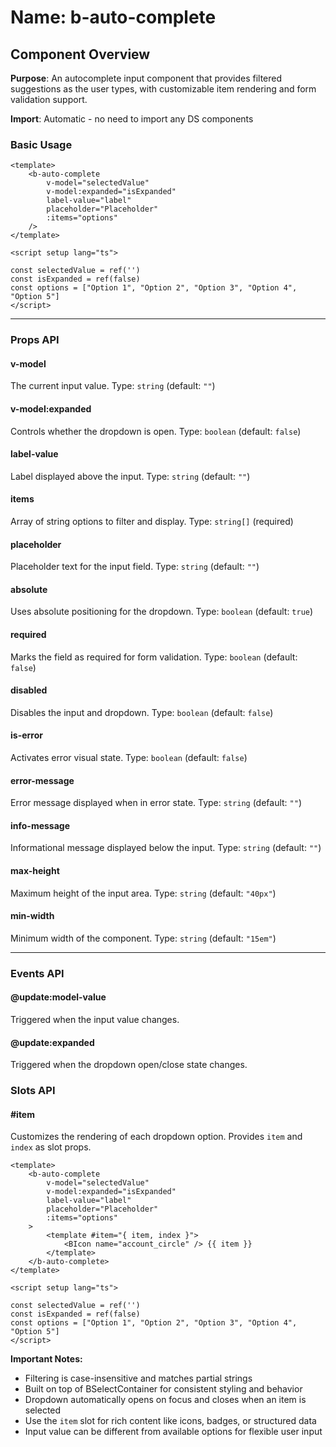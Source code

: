 # Name: b-auto-complete
## Component Overview

**Purpose**: An autocomplete input component that provides filtered suggestions as the user types, with customizable item rendering and form validation support.

**Import**: Automatic - no need to import any DS components

### Basic Usage

```vue
<template>
    <b-auto-complete 
        v-model="selectedValue"
        v-model:expanded="isExpanded"
        label-value="label"
        placeholder="Placeholder"
        :items="options"
    />
</template>

<script setup lang="ts">

const selectedValue = ref('')
const isExpanded = ref(false)
const options = ["Option 1", "Option 2", "Option 3", "Option 4", "Option 5"]
</script>
```

---

### Props API

#### v-model
The current input value. Type: `string` (default: `""`)

#### v-model:expanded
Controls whether the dropdown is open. Type: `boolean` (default: `false`)

#### label-value
Label displayed above the input. Type: `string` (default: `""`)

#### items
Array of string options to filter and display. Type: `string[]` (required)

#### placeholder
Placeholder text for the input field. Type: `string` (default: `""`)

#### absolute
Uses absolute positioning for the dropdown. Type: `boolean` (default: `true`)

#### required
Marks the field as required for form validation. Type: `boolean` (default: `false`)

#### disabled
Disables the input and dropdown. Type: `boolean` (default: `false`)

#### is-error
Activates error visual state. Type: `boolean` (default: `false`)

#### error-message
Error message displayed when in error state. Type: `string` (default: `""`)

#### info-message
Informational message displayed below the input. Type: `string` (default: `""`)

#### max-height
Maximum height of the input area. Type: `string` (default: `"40px"`)

#### min-width
Minimum width of the component. Type: `string` (default: `"15em"`)

---

### Events API

#### @update:model-value
Triggered when the input value changes.

#### @update:expanded
Triggered when the dropdown open/close state changes.

### Slots API

#### #item
Customizes the rendering of each dropdown option. Provides `item` and `index` as slot props.

```vue
<template>
    <b-auto-complete
        v-model="selectedValue"
        v-model:expanded="isExpanded"
        label-value="label"
        placeholder="Placeholder"
        :items="options"
    >
        <template #item="{ item, index }">
            <BIcon name="account_circle" /> {{ item }}
        </template>
    </b-auto-complete>
</template>

<script setup lang="ts">

const selectedValue = ref('')
const isExpanded = ref(false)
const options = ["Option 1", "Option 2", "Option 3", "Option 4", "Option 5"]
</script>
```

**Important Notes:**
- Filtering is case-insensitive and matches partial strings
- Built on top of BSelectContainer for consistent styling and behavior
- Dropdown automatically opens on focus and closes when an item is selected
- Use the `item` slot for rich content like icons, badges, or structured data
- Input value can be different from available options for flexible user input